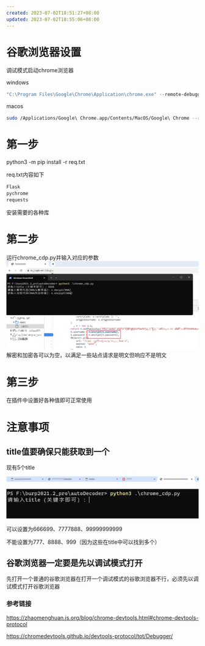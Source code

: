 ```yaml
---
created: 2023-07-02T18:51:27+08:00
updated: 2023-07-02T18:55:06+08:00
---
```

# 谷歌浏览器设置

调试模式启动chrome浏览器

windows

```powershell
"C:\Program Files\Google\Chrome\Application\chrome.exe" --remote-debugging-port=9222 --remote-allow-origins=*
```

macos

```bash
sudo /Applications/Google\ Chrome.app/Contents/MacOS/Google\ Chrome --remote-debugging-port=9222 --remote-allow-origins=*
```

# 第一步

python3 -m pip install -r req.txt

req.txt内容如下
```bash
Flask
pychrome
requests
```

安装需要的各种库

# 第二步

运行chrome_cdp.py并输入对应的参数
![](photo/Pasted%20image%2020230702185413.png)
解密和加密各可以为空，以满足一些站点请求是明文但响应不是明文

# 第三步

在插件中设置好各种值即可正常使用

# 注意事项

## title值要确保只能获取到一个

现有5个title

![](photo/Pasted%20image%2020230702185432.png)

![](photo/Pasted%20image%2020230702185426.png)

可以设置为666699、7777888、99999999999

不能设置为777、8888、999（因为这些在title中可以找到多个）

## 谷歌浏览器一定要是先以调试模式打开

先打开一个普通的谷歌浏览器在打开一个调试模式的谷歌浏览器不行，必须先以调试模式打开谷歌浏览器

### 参考链接
https://zhaomenghuan.js.org/blog/chrome-devtools.html#chrome-devtools-protocol

https://chromedevtools.github.io/devtools-protocol/tot/Debugger/
